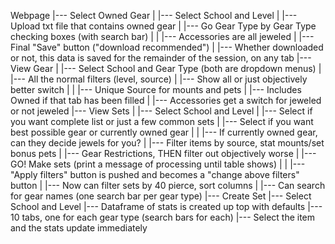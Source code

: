 Webpage
    |--- Select Owned Gear
    |       |--- Select School and Level
    |               |--- Upload txt file that contains owned gear
    |               |--- Go Gear Type by Gear Type checking boxes (with search bar)
    |               |       |--- Accessories are all jeweled
    |               |--- Final "Save" button ("download recommended")
    |                       |--- Whether downloaded or not, this data is saved for the remainder of the session, on any tab
    |--- View Gear
    |       |--- Select School and Gear Type (both are dropdown menus)
    |               |--- All the normal filters (level, source)
    |               |--- Show all or just objectively better switch
    |               |       |--- Unique Source for mounts and pets
    |               |--- Includes Owned if that tab has been filled
    |               |--- Accessories get a switch for jeweled or not jeweled
    |--- View Sets
    |       |--- Select School and Level
    |       |--- Select if you want complete list or just a few common sets
    |       |--- Select if you want best possible gear or currently owned gear
    |       |       |--- If currently owned gear, can they decide jewels for you?
    |       |--- Filter items by source, stat mounts/set bonus pets
    |       |--- Gear Restrictions, THEN filter out objectively worse
    |       |--- GO! Make sets (print a message of processing until table shows)
    |       |       |--- "Apply filters" button is pushed and becomes a "change above filters" button
    |       |--- Now can filter sets by 40 pierce, sort columns
    |       |--- Can search for gear names (one search bar per gear type)
    |--- Create Set
            |--- Select School and Level
            |--- Dataframe of stats is created up top with defaults
            |--- 10 tabs, one for each gear type (search bars for each)
            |--- Select the item and the stats update immediately